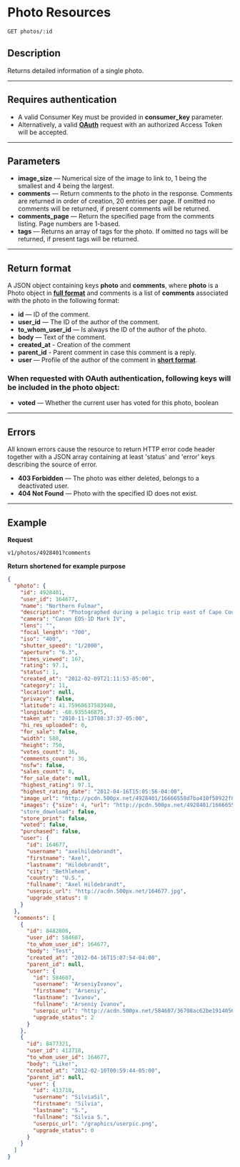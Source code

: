 # Photo Resources

    GET photos/:id

## Description
Returns detailed information of a single photo.

***

## Requires authentication
* A valid Consumer Key must be provided in **consumer_key** parameter.
* Alternatively, a valid **[OAuth][]** request with an authorized Access Token will be accepted.

***

## Parameters

- **image_size** — Numerical size of the image to link to, 1 being the smallest and 4 being the largest.
- **comments** — Return comments to the photo in the response. Comments are returned in order of creation, 20 entries per page. If omitted no comments will be returned, if present comments will be returned.
- **comments_page** — Return the specified page from the comments listing. Page numbers are 1-based.
- **tags** — Returns an array of tags for the photo. If omitted no tags will be returned, if present tags will be returned.

***

## Return format
A JSON object containing keys **photo** and **comments**, where **photo** is a Photo object in **[full format][]** and comments is a list of **comments** associated with the photo in the following format:

- **id** — ID of the comment.
- **user_id** — The ID of the author of the comment.
- **to_whom_user_id** — Is always the ID of the author of the photo.
- **body** — Text of the comment.
- **created_at** - Creation of the comment
- **parent_id** - Parent comment in case this comment is a reply.
- **user** — Profile of the author of the comment in **[short format][]**.


### When requested with OAuth authentication, following keys will be included in the photo object:

- **voted** — Whether the current user has voted for this photo, boolean

***

## Errors
All known errors cause the resource to return HTTP error code header together with a JSON array containing at least 'status' and 'error' keys describing the source of error.

- **403 Forbidden** — The photo was either deleted, belongs to a deactivated user.
- **404 Not Found** — Photo with the specified ID does not exist.


***

## Example
**Request**

    v1/photos/4928401?comments

**Return** __shortened for example purpose__
``` json
{
  "photo": {
    "id": 4928401,
    "user_id": 164677,
    "name": "Northern Fulmar",
    "description": "Photographed during a pelagic trip east of Cape Cod. This seabird species only comes to land to nest and stays on the open sea the rest of the year. They can drink saltwater and excrete the excess salt through a gland on top of the bill.",
    "camera": "Canon EOS-1D Mark IV",
    "lens": "",
    "focal_length": "700",
    "iso": "400",
    "shutter_speed": "1/2000",
    "aperture": "6.3",
    "times_viewed": 167,
    "rating": 97.1,
    "status": 1,
    "created_at": "2012-02-09T21:11:53-05:00",
    "category": 11,
    "location": null,
    "privacy": false,
    "latitude": 41.75968637583948,
    "longitude": -68.935546875,
    "taken_at": "2010-11-13T08:37:37-05:00",
    "hi_res_uploaded": 0,
    "for_sale": false,
    "width": 588,
    "height": 750,
    "votes_count": 36,
    "comments_count": 36,
    "nsfw": false,
    "sales_count": 0,
    "for_sale_date": null,
    "highest_rating": 97.1,
    "highest_rating_date": "2012-04-16T15:05:56-04:00",
    "image_url": "http://pcdn.500px.net/4928401/16666558d7ba410f50922f86f736888d8cfaf9bb/4.jpg",
    "images": {"size": 4, "url": "http://pcdn.500px.net/4928401/16666558d7ba410f50922f86f736888d8cfaf9bb/4.jpg"}
    "store_download": false,
    "store_print": false,
    "voted": false,
    "purchased": false,
    "user": {
      "id": 164677,
      "username": "axelhildebrandt",
      "firstname": "Axel",
      "lastname": "Hildebrandt",
      "city": "Bethlehem",
      "country": "U.S.",
      "fullname": "Axel Hildebrandt",
      "userpic_url": "http://acdn.500px.net/164677.jpg",
      "upgrade_status": 0
    }
  },
  "comments": [
    {
      "id": 8482806,
      "user_id": 584607,
      "to_whom_user_id": 164677,
      "body": "Test",
      "created_at": "2012-04-16T15:07:54-04:00",
      "parent_id": null,
      "user": {
        "id": 584607,
        "username": "ArseniyIvanov",
        "firstname": "Arseniy",
        "lastname": "Ivanov",
        "fullname": "Arseniy Ivanov",
        "userpic_url": "http://acdn.500px.net/584607/36708ac62be191405639ad071f6bb772186c8679/1.jpg?103",
        "upgrade_status": 2
      }
    },
    {
      "id": 8477321,
      "user_id": 413718,
      "to_whom_user_id": 164677,
      "body": "Like!",
      "created_at": "2012-02-10T00:59:44-05:00",
      "parent_id": null,
      "user": {
        "id": 413718,
        "username": "SilviaSil",
        "firstname": "Silvia",
        "lastname": "S.",
        "fullname": "Silvia S.",
        "userpic_url": "/graphics/userpic.png",
        "upgrade_status": 0
      }
    }
  ]
}
```

[OAuth]: https://github.com/500px/api-documentation/tree/master/authentication
[short format]: https://github.com/500px/api-documentation/blob/master/basics/formats_and_terms.md#short-format-1
[full format]: https://github.com/500px/api-documentation/blob/master/basics/formats_and_terms.md#full-format
